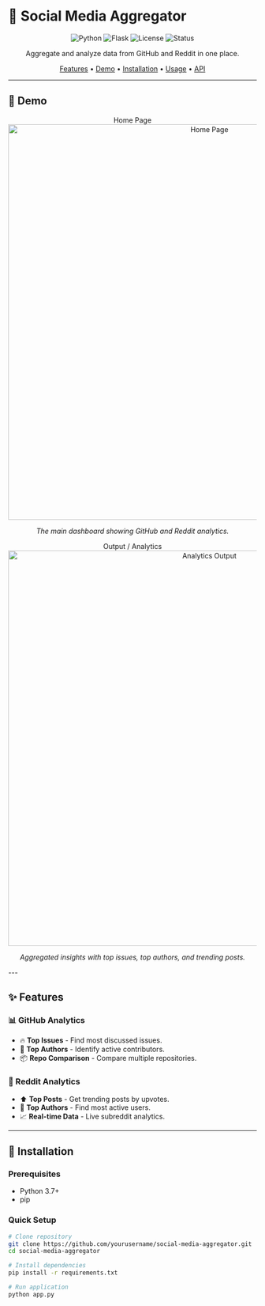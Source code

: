 # 🚀 Social Media Aggregator

<div align="center">

![Python](https://img.shields.io/badge/python-3.7+-blue.svg)
![Flask](https://img.shields.io/badge/flask-3.0.0-green.svg)
![License](https://img.shields.io/badge/license-MIT-yellow.svg)
![Status](https://img.shields.io/badge/status-active-success.svg)

Aggregate and analyze data from GitHub and Reddit in one place.

[Features](#-features) • [Demo](#-demo) • [Installation](#-installation) • [Usage](#-usage) • [API](#-api-endpoints)

</div>

---

## 📸 Demo


<div align="center">
Home Page
<img src="https://github.com/user-attachments/assets/59df991c-23d4-40e9-96cd-978eecc8bf4b" alt="Home Page" width="800"/> <p><i>The main dashboard showing GitHub and Reddit analytics.</i></p>
Output / Analytics
<img src="https://github.com/user-attachments/assets/31ae4ea9-8d88-4a31-8a51-ecab0c18e469" alt="Analytics Output" width="800"/> <p><i>Aggregated insights with top issues, top authors, and trending posts.</i></p> </div>
---

## ✨ Features

### 📊 GitHub Analytics
- 🔥 **Top Issues** - Find most discussed issues.
- 👤 **Top Authors** - Identify active contributors.
- 📦 **Repo Comparison** - Compare multiple repositories.

### 🔴 Reddit Analytics
- ⬆️ **Top Posts** - Get trending posts by upvotes.
- 👥 **Top Authors** - Find most active users.
- 📈 **Real-time Data** - Live subreddit analytics.

---

## 🚀 Installation

### Prerequisites
- Python 3.7+
- pip

### Quick Setup

```bash
# Clone repository
git clone https://github.com/yourusername/social-media-aggregator.git
cd social-media-aggregator

# Install dependencies
pip install -r requirements.txt

# Run application
python app.py
